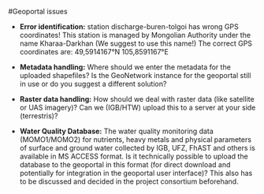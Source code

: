 #Geoportal issues 

- **Error identification:** station discharge-buren-tolgoi has wrong GPS coordinates!
This station is managed by Mongolian Authority under the name Kharaa-Darkhan (We suggest to use this name!)
The correct GPS coordinates are: 49,5914167°N 105,8591167°E

- **Metadata handling:** Where should we enter the metadata for the uploaded shapefiles? Is the GeoNetwork instance for the geoportal still in use or do you suggest a different solution?

- **Raster data handling:** How should we deal with raster data (like satellite or UAS imagery)? Can we (IGB/HTW) upload this to a server at your side (terrestris)?

- **Water Quality Database:** The water quality monitoring data (MOMO1/MOMO2) for nutrients, heavy metals and physical parameters of surface and ground water collected by IGB, UFZ, FhAST and others is available in MS ACCESS format. Is it technically possible to upload the database to the geoportal in this format (for direct download and potentially for integration in the geoportal user interface)? This also has to be discussed and decided in the project consortium beforehand.
